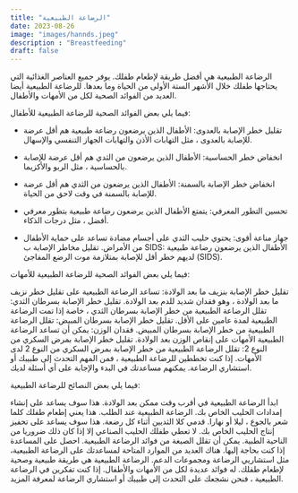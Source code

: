 ```yaml
---
title: "الرضاعة الطبيعية"
date: 2023-08-26
image: "images/hannds.jpeg"
description : "Breastfeeding"
draft: false
---
```


الرضاعة الطبيعية هي أفضل طريقة لإطعام طفلك. يوفر جميع العناصر الغذائية التي يحتاجها طفلك خلال الأشهر الستة الأولى من الحياة وما بعدها. للرضاعة الطبيعية أيضا العديد من الفوائد الصحية لكل من الأمهات والأطفال.

فيما يلي بعض الفوائد الصحية للرضاعة الطبيعية للأطفال:

* تقليل خطر الإصابة بالعدوى: الأطفال الذين يرضعون رضاعة طبيعية هم أقل عرضة للإصابة بالعدوى ، مثل التهابات الأذن والتهابات الجهاز التنفسي والإسهال.

* انخفاض خطر الحساسية: الأطفال الذين يرضعون من الثدي هم أقل عرضة للإصابة بالحساسية ، مثل الربو والأكزيما.

* انخفاض خطر الإصابة بالسمنة: الأطفال الذين يرضعون من الثدي هم أقل عرضة للإصابة بالسمنة في وقت لاحق من الحياة.

* تحسين التطور المعرفي: يتمتع الأطفال الذين يرضعون رضاعة طبيعية بتطور معرفي أفضل ، مثل درجات الذكاء.

* جهاز مناعة أقوى: يحتوي حليب الثدي على أجسام مضادة تساعد على حماية الأطفال من الأمراض.
تقليل مخاطر الإصابة ب SIDS: الأطفال الذين يرضعون رضاعة طبيعية لديهم خطر أقل للإصابة بمتلازمة موت الرضع المفاجئ (SIDS).


فيما يلي بعض الفوائد الصحية للرضاعة الطبيعية للأمهات:

تقليل خطر الإصابة بنزيف ما بعد الولادة: تساعد الرضاعة الطبيعية على تقليل خطر نزيف ما بعد الولادة ، وهو فقدان شديد للدم بعد الولادة.
تقليل خطر الإصابة بسرطان الثدي: تقلل الرضاعة الطبيعية من خطر الإصابة بسرطان الثدي ، خاصة إذا تمت الرضاعة الطبيعية لمدة عامين على الأقل.
تقليل خطر الإصابة بسرطان المبيض: تقلل الرضاعة الطبيعية من خطر الإصابة بسرطان المبيض.
فقدان الوزن: يمكن أن تساعد الرضاعة الطبيعية الأمهات على إنقاص الوزن بعد الولادة.
تقليل خطر الإصابة بمرض السكري من النوع 2: تقلل الرضاعة الطبيعية من خطر الإصابة بمرض السكري من النوع 2 لدى الأمهات.
إذا كنت تخططين للرضاعة الطبيعية ، فمن المهم التحدث إلى طبيبك أو استشاري الرضاعة. يمكنهم مساعدتك في البدء والإجابة على أي أسئلة لديك.

فيما يلي بعض النصائح للرضاعة الطبيعية:

ابدأ الرضاعة الطبيعية في أقرب وقت ممكن بعد الولادة. هذا سوف يساعد على إنشاء إمدادات الحليب الخاص بك.
الرضاعة الطبيعية عند الطلب. هذا يعني إطعام طفلك كلما شعر بالجوع ، ليلا أو نهارا.
قدمي كلا الثديين أثناء كل رضعة. هذا سوف يساعد على تحفيز إنتاج الحليب الخاص بك.
لا تعطي طفلك الحليب الصناعي إلا إذا كان ذلك ضروريا من الناحية الطبية. يمكن أن تقلل الصيغة من فوائد الرضاعة الطبيعية.
احصل على المساعدة إذا كنت بحاجة إليها. هناك العديد من الموارد المتاحة لمساعدتك على الرضاعة الطبيعية، مثل استشاريي الرضاعة ومجموعات الدعم.
الرضاعة الطبيعية هي طريقة طبيعية وصحية لإطعام طفلك. له فوائد عديدة لكل من الأمهات والأطفال. إذا كنت تفكرين في الرضاعة الطبيعية ، فنحن نشجعك على التحدث إلى طبيبك أو استشاري الرضاعة لمعرفة المزيد.





